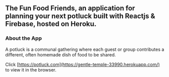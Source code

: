 
## The Fun Food Friends, an application for planning your next potluck built with Reactjs & Firebase, hosted on Heroku.

### About the App

A potluck is a communal gathering where each guest or group contributes a different, often homemade dish of food to be shared.

Click [https://potluck.com](https://gentle-temple-33990.herokuapp.com/) to view it in the browser.
